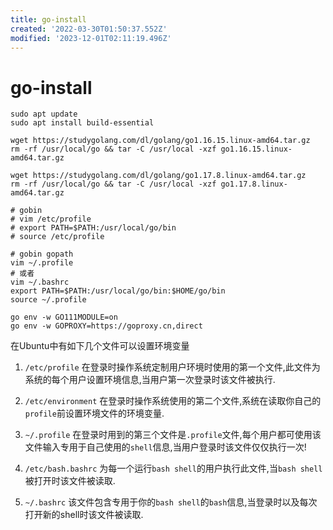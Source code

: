 ```yaml
---
title: go-install
created: '2022-03-30T01:50:37.552Z'
modified: '2023-12-01T02:11:19.496Z'
---
```


# go-install

```shell
sudo apt update
sudo apt install build-essential

wget https://studygolang.com/dl/golang/go1.16.15.linux-amd64.tar.gz
rm -rf /usr/local/go && tar -C /usr/local -xzf go1.16.15.linux-amd64.tar.gz

wget https://studygolang.com/dl/golang/go1.17.8.linux-amd64.tar.gz
rm -rf /usr/local/go && tar -C /usr/local -xzf go1.17.8.linux-amd64.tar.gz

# gobin
# vim /etc/profile
# export PATH=$PATH:/usr/local/go/bin
# source /etc/profile

# gobin gopath
vim ~/.profile 
# 或者
vim ~/.bashrc 
export PATH=$PATH:/usr/local/go/bin:$HOME/go/bin
source ~/.profile

go env -w GO111MODULE=on
go env -w GOPROXY=https://goproxy.cn,direct
```

在Ubuntu中有如下几个文件可以设置环境变量
1. `/etc/profile` 
在登录时操作系统定制用户环境时使用的第一个文件,此文件为系统的每个用户设置环境信息,当用户第一次登录时该文件被执行.

2. `/etc/environment` 
在登录时操作系统使用的第二个文件,系统在读取你自己的`profile`前设置环境文件的环境变量.

3. `~/.profile`
在登录时用到的第三个文件是`.profile`文件,每个用户都可使用该文件输入专用于自己使用的`shell`信息,当用户登录时该文件仅仅执行一次!

4. `/etc/bash.bashrc`
为每一个运行`bash shell`的用户执行此文件,当`bash shell`被打开时该文件被读取.

5. `~/.bashrc`
该文件包含专用于你的`bash shell`的`bash`信息,当登录时以及每次打开新的shell时该文件被读取.

